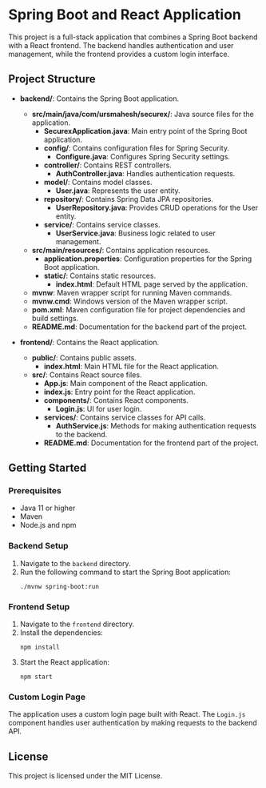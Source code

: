 # Spring Boot and React Application

This project is a full-stack application that combines a Spring Boot backend with a React frontend. The backend handles authentication and user management, while the frontend provides a custom login interface.

## Project Structure

- **backend/**: Contains the Spring Boot application.
  - **src/main/java/com/ursmahesh/securex/**: Java source files for the application.
    - **SecurexApplication.java**: Main entry point of the Spring Boot application.
    - **config/**: Contains configuration files for Spring Security.
      - **Configure.java**: Configures Spring Security settings.
    - **controller/**: Contains REST controllers.
      - **AuthController.java**: Handles authentication requests.
    - **model/**: Contains model classes.
      - **User.java**: Represents the user entity.
    - **repository/**: Contains Spring Data JPA repositories.
      - **UserRepository.java**: Provides CRUD operations for the User entity.
    - **service/**: Contains service classes.
      - **UserService.java**: Business logic related to user management.
  - **src/main/resources/**: Contains application resources.
    - **application.properties**: Configuration properties for the Spring Boot application.
    - **static/**: Contains static resources.
      - **index.html**: Default HTML page served by the application.
  - **mvnw**: Maven wrapper script for running Maven commands.
  - **mvnw.cmd**: Windows version of the Maven wrapper script.
  - **pom.xml**: Maven configuration file for project dependencies and build settings.
  - **README.md**: Documentation for the backend part of the project.

- **frontend/**: Contains the React application.
  - **public/**: Contains public assets.
    - **index.html**: Main HTML file for the React application.
  - **src/**: Contains React source files.
    - **App.js**: Main component of the React application.
    - **index.js**: Entry point for the React application.
    - **components/**: Contains React components.
      - **Login.js**: UI for user login.
    - **services/**: Contains service classes for API calls.
      - **AuthService.js**: Methods for making authentication requests to the backend.
    - **README.md**: Documentation for the frontend part of the project.

## Getting Started

### Prerequisites

- Java 11 or higher
- Maven
- Node.js and npm

### Backend Setup

1. Navigate to the `backend` directory.
2. Run the following command to start the Spring Boot application:
   ```
   ./mvnw spring-boot:run
   ```

### Frontend Setup

1. Navigate to the `frontend` directory.
2. Install the dependencies:
   ```
   npm install
   ```
3. Start the React application:
   ```
   npm start
   ```

### Custom Login Page

The application uses a custom login page built with React. The `Login.js` component handles user authentication by making requests to the backend API.

## License

This project is licensed under the MIT License.